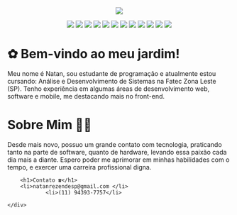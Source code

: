 <div align="center">
<img src="https://i.imgur.com/gGIcPAc.png">

<img src="https://img.shields.io/badge/-GitHub-181717?style=flat-square&logo=github"/></a>
<img src="https://img.shields.io/badge/-GitLab-FCA121?style=flat-square&logo=gitlab"/></a>
<img src="https://img.shields.io/badge/C++-00599C?style=flat-square&logo=C%2B%2B&logoColor=white"/></a>
<img src="https://img.shields.io/badge/Java-007396?style=flat-square&logo=Java&logoColor=white"/></a>
<img src="https://img.shields.io/badge/Python-3766AB?style=flat-square&logo=Python&logoColor=white"/></a>
<img src="https://img.shields.io/badge/-HTML5-E34F26?style=flat-square&logo=html5&logoColor=white"/></a>
<img src="https://img.shields.io/badge/-CSS3-1572B6?style=flat-square&logo=css3"/></a>
<img src="https://img.shields.io/badge/Javascript-ffb13b?style=flat-square&logo=javascript&logoColor=white"/></a>
<img src="https://img.shields.io/badge/json-5E5C5C?style=flat-square&logo=json&logoColor=white"/></a>
<img src="https://img.shields.io/badge/Lua-2C2D72?style=flat-square&logo=lua&logoColor=white"/></a>
<img src="https://img.shields.io/badge/-Bootstrap-563D7C?style=flat-square&logo=bootstrap"/></a>
<img src="https://img.shields.io/badge/PHP-777BB4?style=flat-square&logo=php&logoColor=white"/></a>
</div>

<div id="banner" class="cycle-slideshow" data-cycle-slides="> div">
	<div id="b1">
		<span>
			<h1> ✿ Bem-vindo ao meu jardim! </h1>
			<p>Meu nome é Natan, sou estudante de programação e atualmente estou cursando: Análise e Desenvolvimento de Sistemas na Fatec Zona Leste (SP). Tenho experiência em algumas áreas de desenvolvimento web, software e mobile, me destacando mais no front-end.   </p>
		</span>
	</div>
       <div id="b2">
           <h1> Sobre Mim 🧝‍♂️ </h1>
		<p> Desde mais novo, possuo um grande contato com tecnologia, praticando tanto na parte de software, quanto de hardware, levando essa paixão cada dia mais a diante. Espero poder me aprimorar em minhas habilidades com o tempo, e exercer uma carreira profissional digna.</p>
	</div>
        <div id="b2">
            
		<h1>Contato ☎</h1>
		<li>natanrezendesp@gmail.com </li>
                <li>(11) 94393-7757</li>   
           
	</div>
